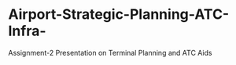 # Airport-Strategic-Planning-ATC-Infra-
Assignment-2 Presentation on Terminal Planning and ATC Aids
